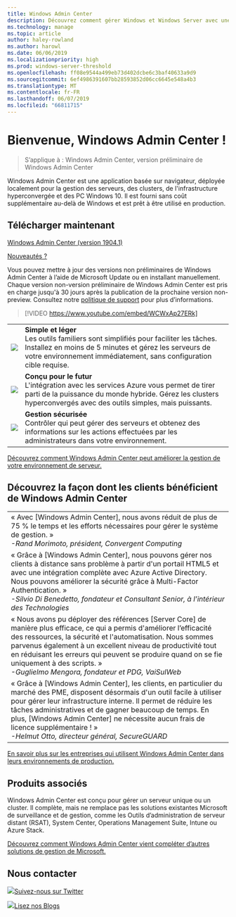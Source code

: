 ```yaml
---
title: Windows Admin Center
description: Découvrez comment gérer Windows et Windows Server avec une nouvelle application basée sur navigateur, Windows Admin Center (anciennement projet Honolulu)
ms.technology: manage
ms.topic: article
author: haley-rowland
ms.author: harowl
ms.date: 06/06/2019
ms.localizationpriority: high
ms.prod: windows-server-threshold
ms.openlocfilehash: ff08e9544a499eb73d402dcbe6c3baf40633a9d9
ms.sourcegitcommit: 6ef4986391607bb28593852d06cc6645e548a4b3
ms.translationtype: MT
ms.contentlocale: fr-FR
ms.lasthandoff: 06/07/2019
ms.locfileid: "66811715"
---
```

# <a name="hello-windows-admin-center"></a>Bienvenue, Windows Admin Center !

>S’applique à : Windows Admin Center, version préliminaire de Windows Admin Center

Windows Admin Center est une application basée sur navigateur, déployée localement pour la gestion des serveurs, des clusters, de l'infrastructure hyperconvergée et des PC Windows 10. Il est fourni sans coût supplémentaire au-delà de Windows et est prêt à être utilisé en production.

## <a name="download-now"></a>Télécharger maintenant

<!--**Windows Admin Center Preview** (version 1906)
[Which version is right for me?](faq.md#what-is-windows-admin-center-preview-which-version-is-right-for-me)

- [Windows Admin Center Preview 1906](https://www.microsoft.com/en-us/software-download/windowsinsiderpreviewserver) - Includes the latest feature updates.
-  -->
[Windows Admin Center (version 1904.1)](https://aka.ms/WACDownload) <!--Broadly validated & generally available.-->

[Nouveautés ?](../overview.md#release-history)

Vous pouvez mettre à jour des versions non préliminaires de Windows Admin Center à l’aide de Microsoft Update ou en installant manuellement. Chaque version non-version préliminaire de Windows Admin Center est pris en charge jusqu'à 30 jours après la publication de la prochaine version non-preview. Consultez notre [politique de support](../support/index.md) pour plus d’informations.

>[!VIDEO https://www.youtube.com/embed/WCWxAp27ERk]

|     |     |
| --- | --- |
| ![](../media/simple-icon.png)| **Simple et léger** <br/> Les outils familiers sont simplifiés pour faciliter les tâches. Installez en moins de 5 minutes et gérez les serveurs de votre environnement immédiatement, sans configuration cible requise. |
| ![](../media/future-icon.png)| **Conçu pour le futur** <br/> L'intégration avec les services Azure vous permet de tirer parti de la puissance du monde hybride. Gérez les clusters hyperconvergés avec des outils simples, mais puissants. |
| ![](../media/secure-icon.png)| **Gestion sécurisée** <br/> Contrôler qui peut gérer des serveurs et obtenez des informations sur les actions effectuées par les administrateurs dans votre environnement. |

[Découvrez comment Windows Admin Center peut améliorer la gestion de votre environnement de serveur.](../overview.md)

## <a name="see-how-customers-are-benefitting-from-windows-admin-center"></a>Découvrez la façon dont les clients bénéficient de Windows Admin Center

|     |
| --- |
| « Avec [Windows Admin Center], nous avons réduit de plus de 75 % le temps et les efforts nécessaires pour gérer le système de gestion. »<br> *-Rand Morimoto, président, Convergent Computing* |
| « Grâce à [Windows Admin Center], nous pouvons gérer nos clients à distance sans problème à partir d'un portail HTML5 et avec une intégration complète avec Azure Active Directory. Nous pouvons améliorer la sécurité grâce à Multi-Factor Authentication. »<br/> *-Silvio Di Benedetto, fondateur et Consultant Senior, à l’intérieur des Technologies* |
| « Nous avons pu déployer des références [Server Core] de manière plus efficace, ce qui a permis d'améliorer l’efficacité des ressources, la sécurité et l'automatisation. Nous sommes parvenus également à un excellent niveau de productivité tout en réduisant les erreurs qui peuvent se produire quand on se fie uniquement à des scripts. » <br/> *-Guglielmo Mengora, fondateur et PDG, VaiSulWeb* |
| « Grâce à [Windows Admin Center], les clients, en particulier du marché des PME, disposent désormais d'un outil facile à utiliser pour gérer leur infrastructure interne. Il permet de réduire les tâches administratives et de gagner beaucoup de temps. En plus, [Windows Admin Center] ne nécessite aucun frais de licence supplémentaire ! » <br/> *-Helmut Otto, directeur général, SecureGUARD* |

[En savoir plus sur les entreprises qui utilisent Windows Admin Center dans leurs environnements de production.](case-studies.md)

## <a name="related-products"></a>Produits associés

Windows Admin Center est conçu pour gérer un serveur unique ou un cluster. Il complète, mais ne remplace pas les solutions existantes Microsoft de surveillance et de gestion, comme les Outils d’administration de serveur distant (RSAT), System Center, Operations Management Suite, Intune ou Azure Stack.

[Découvrez comment Windows Admin Center vient compléter d’autres solutions de gestion de Microsoft.](related-management.md)

## <a name="connect-with-us"></a>Nous contacter

![](//img-prod-cms-rt-microsoft-com.akamaized.net/cms/api/am/imageFileData/REOolR)[Suivez-nous sur Twitter](https://twitter.com/servermgmt)

![](//img-prod-cms-rt-microsoft-com.akamaized.net/cms/api/am/imageFileData/REOtyw)[Lisez nos Blogs](https://blogs.technet.microsoft.com/servermanagement/)